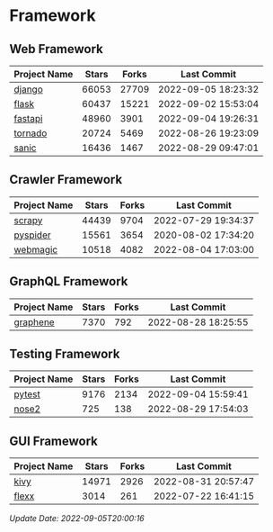 # Framework

## Web Framework
| Project Name | Stars | Forks | Last Commit |
| ------------ | ----- | ----- | ----------- |
| [django](https://github.com/django/django) | 66053 | 27709 | 2022-09-05 18:23:32 |
| [flask](https://github.com/pallets/flask) | 60437 | 15221 | 2022-09-02 15:53:04 |
| [fastapi](https://github.com/tiangolo/fastapi) | 48960 | 3901 | 2022-09-04 19:26:31 |
| [tornado](https://github.com/tornadoweb/tornado) | 20724 | 5469 | 2022-08-26 19:23:09 |
| [sanic](https://github.com/sanic-org/sanic) | 16436 | 1467 | 2022-08-29 09:47:01 |

## Crawler Framework
| Project Name | Stars | Forks | Last Commit |
| ------------ | ----- | ----- | ----------- |
| [scrapy](https://github.com/scrapy/scrapy) | 44439 | 9704 | 2022-07-29 19:34:37 |
| [pyspider](https://github.com/binux/pyspider) | 15561 | 3654 | 2020-08-02 17:34:20 |
| [webmagic](https://github.com/code4craft/webmagic) | 10518 | 4082 | 2022-08-04 17:03:00 |

## GraphQL Framework
| Project Name | Stars | Forks | Last Commit |
| ------------ | ----- | ----- | ----------- |
| [graphene](https://github.com/graphql-python/graphene) | 7370 | 792 | 2022-08-28 18:25:55 |

## Testing Framework
| Project Name | Stars | Forks | Last Commit |
| ------------ | ----- | ----- | ----------- |
| [pytest](https://github.com/pytest-dev/pytest) | 9176 | 2134 | 2022-09-04 15:59:41 |
| [nose2](https://github.com/nose-devs/nose2) | 725 | 138 | 2022-08-29 17:54:03 |

## GUI Framework
| Project Name | Stars | Forks | Last Commit |
| ------------ | ----- | ----- | ----------- |
| [kivy](https://github.com/kivy/kivy) | 14971 | 2926 | 2022-08-31 20:57:47 |
| [flexx](https://github.com/flexxui/flexx) | 3014 | 261 | 2022-07-22 16:41:15 |

*Update Date: 2022-09-05T20:00:16*